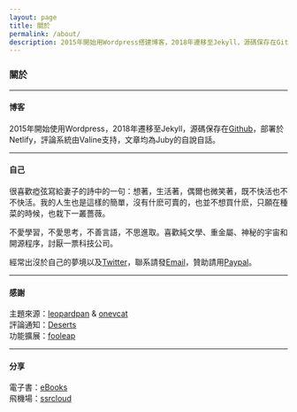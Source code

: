```yaml
---
layout: page 
title: 關於
permalink: /about/
description: 2015年開始用Wordpress搭建博客，2018年遷移至Jekyll，源碼保存在Github，部署於Netlify，評論系統由Valine支持，文章均為Juby的自說自話。
---
```


### 關於

------------------

#### 博客

2015年開始使用Wordpress，2018年遷移至Jekyll，源碼保存在[Github](https://github.com/jubyshu/nagisaao)，部署於Netlify，評論系統由Valine支持，文章均為Juby的自說自話。

-------------------

#### 自己

很喜歡瘂弦寫給妻子的詩中的一句：想著，生活著，偶爾也微笑著，既不快活也不不快活。我的人生也是這樣的簡單，沒有什麽可賣的，也並不想買什麽，只願在種菜的時候，也栽下一叢薔薇。

不愛學習，不愛思考，不善言語，不思進取。喜歡純文學、重金屬、神秘的宇宙和開源程序，討厭一票科技公司。

經常出沒於自己的夢境以及[Twitter](https://twitter.com/jubyshu)，聯系請發[Email](mailto:juby@jubeny.com)，贊助請用[Paypal](https://paypal.me/jubyshu)。

-------------------

#### 感謝

主題來源：[leopardpan](https://github.com/leopardpan/leopardpan.github.io/) & [onevcat](https://github.com/onevcat/vno-jekyll)  
評論通知：[Deserts](https://deserts.io/valine-admin-document/)  
功能擴展：[fooleap](https://blog.fooleap.org/)

-------------------

#### 分享

電子書：[eBooks](https://nx8272.your-storageshare.de/s/odcTwfK2zC86LWS)  
飛機場：[ssrcloud](https://ntt-co-jp.club/auth/register?code=gbHM)
